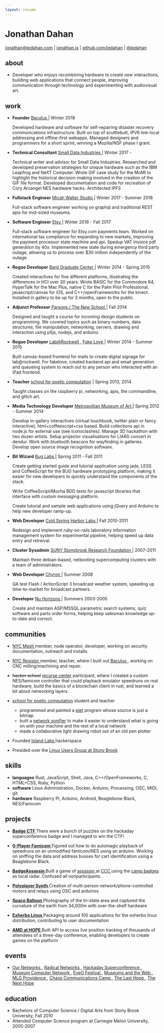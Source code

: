 ```yaml
---
layout: resume
---
```


Jonathan Dahan
==============

 [jonathan][]@[jedahan.com][] | [jonathan.is][] | [github.com/jedahan][] | [@jedahan][]

about
-----
 * Developer who enjoys recombining hardware to create new interactions, building web applications that connect people, improving communication through technology and experimenting with audiovisual art.

work
----
 * __Founder__ [ Baculus ][] | Winter 2018

     Developed hardware and software for self-repairing disaster recovery communications infrastructure. Built on top of scuttlebutt, IPV6 link-local addressing and offline-first webapps. Managed designers and programmers for a short sprint, winning a Mozilla/NSF phase I grant.

 * __Technical Consultant__ [ Small Data Industries ][] | Winter 2017 -

     Technical writer and advisor for Small Data Industries. Researched and developed preservation strategies for unique hardware such as the IBM Leapfrog and NeXT Computer. Wrote GIF case study for the MoMI to highlight the historical decision-making involved in the creation of the GIF file format. Developed documentation and code for recreation of Cory Arcangel NES hardware hacks. Architected IPFS

 * __Fullstack Engineer__ [ Micah Walter Studio ][] | Winter 2017 - Summer 2018

     Full-stack software engineer working on graphql and traditional REST apis for mid-sized museums.

 * __Software Engineer__ [ Etsy ][] | Winter 2016 - Fall 2017

     Full-stack software engineer for Etsy.com payments team. Worked on international tax compliance for expanding to new markets, improving the payment processor state machine and api. Spedup VAT Invoice pdf generation by 40x. Implemented new state during emergency third party outage, allowing us to process over $30 million independently of the outage.

 * __Rogue Developer__ [ Bard Graduate Center ][] | Winter 2014 - Spring 2015

    Created interactives for five different platforms, illustrating the differences in HCI over 30 years. Wrote BASIC for the Commodore 64, HyperTalk for the Mac Plus, native C for the Palm Pilot Professional, javascript/canvas for iOS, and C++/openFrameworks for the kinect. Installed in gallery to be up for 3 months, open to the public.

 * __Adjunct Professor__ [ Parsons / The New School ][] | Fall 2014

    Designed and taught a course for incoming design students on programming. We covered topics such as binary numbers, data structures, file manipulation, networking, servers, drawing and interaction using p5js, nodejs, and arduino.

 * __Rogue Developer__ [ Lab@Rockwell ][], [ Fake Love ][] | Winter 2014 - Summer 2015

    Built canvas-based frontend for malls to create digital signage for lab@rockwell. For fakelove, created backend api and email generation and queueing system to reach out to any person who interacted with an iPad frontend.

 * __Teacher__ [school for poetic computation][] | Spring 2013, 2014

    Taught classes on the raspberry pi, networking, apis, the commandline, and glitch art.

 * __Media Technology Developer__ [ Metropolitan Museum of Art ][] | Spring 2012 - Summer 2014

     Develop in-gallery interactives (virtual touchbook, twitter plain or fancy interactive), html+coffeescript+css based. Build collections api in node.js for external use (see Iconoclashes). Manage 3D hackathon with two dozen artists. Setup projector visualisations for LIARS concert in dendur. Work with bluetooth beacons for wayfinding in galleries. Develop open source image recognition software.


 * __Bit Wizard__ [ Bug Labs ][] | Spring 2011 - Fall 2011

     Create getting started guide and tutorial application using jade, LESS and CoffeeScript for the BUG hardware prototyping platform, making it easier for new developers to quickly understand the components of the stack.

     Write CoffeeScript/Mocha BDD tests for javascript libraries that interface with custom messaging platform.

     Create tutorial and sample web applications using jQuery and Arduino to help new developer ramp-up.


 * __Web Developer__ [ Cold Spring Harbor Labs ][] | Fall 2010-2011

     Redesign and implement ruby-on-rails laboratory information management system for experimental pipeline, helping speed up data entry and retreival.



 * __Cluster Sysadmin__ [ SUNY Stonybrook Research Foundation ][] | 2007-2011

     Maintain three debian-based, netbooting supercomputing clusters with a team of administrators.


 * __Web Developer__ [ Chyron ][] | Summer 2008

     QA test Flash / ActionScript 3 broadcast weather system, speeding up time-to-market for broadcast partners.


 * __Developer__ [ Nu Horizons ][] | Summers 2003-2005

     Create and maintain ASP/MSSQL parametric search systems, quiz software and parts order forms, helping keep salesman knowledge up-to-date and correct.

communities
-----------

* [ NYC Mesh ][] member, node operator, developer, working on security documentation, outreach and installs.

* [ NYC Resistor ][] member, teacher, where I built out [ Baculus ][], working on CNC milling/machining and repair.

* ~~hacker school~~ [recurse center][] participant, where I created a custom NES/famicom controller that could playback emulator speedruns on real hardware, build the basics of a blockchain client in rust, and learned a bit about networking layers.

* [school for poetic computation][] student and teacher
  * programmed and painted a [piet][] program whose source is just a bitmap
  * built a [network sonifier][] to make it easier to understand what is going on with your machine and the rest of a local network
  * made a collaborative light drawing robot out of an old pen plotter


* Founded [ Island Labs ][] hackerspace

* Presided over the [ Linux Users Group at Stony Brook ][]

skills
------

 * __languages__ Rust, JavaScript, Shell, Java, C++/OpenFrameworks, C, HTML+CSS, Ruby, Python
 * __software__ Linux Administration, Docker, Arduino, Processing, OSC, MIDI, git
 * __hardware__ Raspberry Pi, Arduino, Android, Beaglebone Black, NES/Famicom

projects
--------

 * __[ Badge CTF ][]__ There were a bunch of puzzles on the hackaday superconference badge and I managed to win the CTF!

 * __[ 0-Player Famicom ][]__ Figured out how to do automagic playback of speedruns on an unmodified famicom/NES using an arduino. Working on sniffing the data and address busses for cart identification using a Beaglebone Black.

 * __[ BadgeAssassin ][]__ Built a game of [ assassin ][ BadgeAssassin ] at [ CCC ][ Chaos Communications Camp ] using the [ camp badges ][ r0ket ] as local radar. Confused all nonparticipants.

 * __[ Polyplayer Synth ][]__ Creation of multi-person network/phone-controlled motors and relays using OSC and arduinos

 * __[ Space Balloon ][]__ Photography of the tri-state area and captured the curvature of the earth from 34,000m with over-the-shelf hardware

 * __[ Exherbo Linux ][]__ Packaging around 100 applications for the exherbo linux distribution, contributing to user documentation

 * __[ AMD at HOPE ][]__ Built API to access live position tracking of thousands of attendees of a three-day conference, enabling developers to create games on the platform

events
------

 * [ Our Networks ][], [ Radical Networks ][], [ Hackaday Superconference ][], [ Museum Computer Network ][], [ EyeO Festival ][], [ Museums and the Web ][], [ MLG Providence ][], [ Chaos Communications Camp ][], [ The Last Hope ][], [ The Next Hope ][]

education
---------
 * Bachelors of Computer Science / Digital Arts from Stony Brook University, Fall 2010
 * Attended Computer Science program at Carnegie Melon University, 2005-2007

[@jedahan]: http://twitter.com/jedahan
[jonathan]: mailto:jonathan@jedahan.com
[jedahan.com]: http://jedahan.com
[jonathan.is]: http://jonathan.is
[github.com/jedahan]: http://github.com/jedahan.com

[ Image_Categorizer ]: http://example.com
[ Polyplayer Synth ]: http://example.com
[ Space Balloon ]: http://islandlabs.org/space
[ Exherbo Linux ]: http://exherbo.org/
[ AMD at HOPE ]: http://amd.hope.net
[ BUG Labs ]: http://buglabs.net
[ BadgeAssassin ]: http://events.ccc.de/camp/2011/wiki/BadgeAssassin

[ Our Networks ]: https://ournetworks.ca
[ Radical Networks ]: http://radicalnetworks.org
[ Hackaday Superconference ]: https://hackaday.io/superconference/
[ Museum Computer Network ]: http://mcn.edu
[ EyeO Festival ]: http://eyeofestival.com
[ Museums and the Web ]: http://www.museumsandtheweb.com
[ MLG Providence ]: http://wiki.teamliquid.net/starcraft2/2011_MLG_Pro_Circuit/Providence
[ The Last HOPE ]: http://hope.net
[ The Next HOPE ]: http://hope.net
[ Chaos Communications Camp ]: http://events.ccc.de/camp/2011
[ r0ket ]: http://r0ket.badge.events.ccc.de/

[ Island Labs ]: http://islandlabs.org
[ Linux Users Group at Stony Brook ]: http://lugsb.org

[ http://github.com/jedahan ]: http://github.com/jedahan

[ Etsy ]: https://etsy.com
[ BUG Labs ]: http://buglabs.net
[ Cold Spring Harbor Labs ]: http://www.cshl.edu
[ SUNY Stonybrook Research Foundation ]: http://www.stonybrook.edu/research
[ Chyron ]: http://www.chyron.com
[ Nu Horizons ]: http://www.nuhorizons.com
[ Metropolitan Museum of Art ]: http://www.metmuseum.org/about-the-museum/museum-departments/office-of-the-director/digital-media-department/medialab
[ Lab@Rockwell ]: http://www.rockwellgroup.com/
[ Fake Love ]: http://www.fakelove.tv/work/exhibit-growth
[ Bard Graduate Center ]: http://www.bgc.bard.edu/gallery/gallery-at-bgc/the-interface-experience.html
[ school for poetic computation ]: http://sfpc.io
[ Parsons / The New School ]: http://www.newschool.edu/
[ Micah Walter Studio ]: https://micahwalter.studio
[ Small Data Industries ]: https://smalldata.industries

[recurse center]: http://recurse.com
[school for poetic computation]: http://sfpc.io
[piet]: http://www.dangermouse.net/esoteric/piet.html
[painting]: http://jonathan.is/echo-canvas
[network sonifier]: https://github.com/jedahan/pagesounds
[ 0-Player Famicom ]: https://hackaday.io/project/7002-autones-zero-player-nesfamicom
[ Baculus ]: https://baculus.co
[ NYC Resistor ]: https://nycresistor.org
[ NYC Mesh ]: https://nycmesh.org
[ Badge CTF ]: https://hackaday.com/2016/11/16/solving-hackadays-crypto-challenge/#more-230676

[ jonathan.is ]: http://jonathan.is
[ github.com/jedahan ]: https://github.com/jedahan
